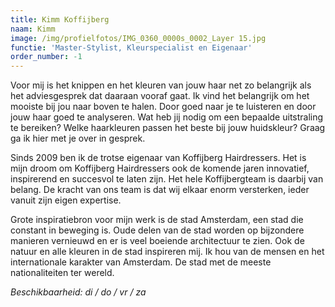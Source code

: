 ```yaml
---
title: Kimm Koffijberg
naam: Kimm
image: /img/profielfotos/IMG_0360_0000s_0002_Layer 15.jpg
functie: 'Master-Stylist, Kleurspecialist en Eigenaar'
order_number: -1
---
```



Voor mij is het knippen en het kleuren van jouw haar net zo belangrijk als het adviesgesprek dat daaraan vooraf gaat. Ik vind het belangrijk om het mooiste bij jou naar boven te halen. Door goed naar je te luisteren en door jouw haar goed te analyseren. Wat heb jij nodig om een bepaalde uitstraling te bereiken? Welke haarkleuren passen het beste bij jouw huidskleur? Graag ga ik hier met je over in gesprek.

Sinds 2009 ben ik de trotse eigenaar van Koffijberg Hairdressers. Het is mijn droom om Koffijberg Hairdressers ook de komende jaren innovatief, inspirerend en succesvol te laten zijn. Het hele Koffijbergteam is daarbij van belang. De kracht van ons team is dat wij elkaar enorm versterken, ieder vanuit zijn eigen expertise.

Grote inspiratiebron voor mijn werk is de stad Amsterdam, een stad die constant in beweging is. Oude delen van de stad worden op bijzondere manieren vernieuwd en er is veel boeiende architectuur te zien. Ook de natuur en alle kleuren in de stad inspireren mij. Ik hou van de mensen en het internationale karakter van Amsterdam. De stad met de meeste nationaliteiten ter wereld.

*Beschikbaarheid: di / do / vr / za*